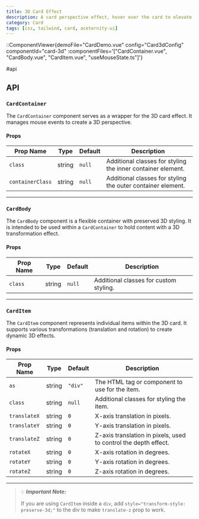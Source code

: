 ```yaml
---
title: 3D Card Effect
description: A card perspective effect, hover over the card to elevate card elements.
category: Card
tags: [css, tailwind, card, aceternity-ui]
---
```


::ComponentViewer{demoFile="CardDemo.vue" config="Card3dConfig" componentId="card-3d" :componentFiles='["CardContainer.vue", "CardBody.vue", "CardItem.vue", "useMouseState.ts"]'}

#api

## API

### `CardContainer`

The `CardContainer` component serves as a wrapper for the 3D card effect. It manages mouse events to create a 3D perspective.

#### Props

| Prop Name        | Type   | Default | Description                                                 |
| ---------------- | ------ | ------- | ----------------------------------------------------------- |
| `class`          | string | `null`  | Additional classes for styling the inner container element. |
| `containerClass` | string | `null`  | Additional classes for styling the outer container element. |

---

### `CardBody`

The `CardBody` component is a flexible container with preserved 3D styling. It is intended to be used within a `CardContainer` to hold content with a 3D transformation effect.

#### Props

| Prop Name | Type   | Default | Description                            |
| --------- | ------ | ------- | -------------------------------------- |
| `class`   | string | `null`  | Additional classes for custom styling. |

---

### `CardItem`

The `CardItem` component represents individual items within the 3D card. It supports various transformations (translation and rotation) to create dynamic 3D effects.

#### Props

| Prop Name    | Type   | Default | Description                                                     |
| ------------ | ------ | ------- | --------------------------------------------------------------- |
| `as`         | string | `"div"` | The HTML tag or component to use for the item.                  |
| `class`      | string | `null`  | Additional classes for styling the item.                        |
| `translateX` | string | `0`     | X-axis translation in pixels.                                   |
| `translateY` | string | `0`     | Y-axis translation in pixels.                                   |
| `translateZ` | string | `0`     | Z-axis translation in pixels, used to control the depth effect. |
| `rotateX`    | string | `0`     | X-axis rotation in degrees.                                     |
| `rotateY`    | string | `0`     | Y-axis rotation in degrees.                                     |
| `rotateZ`    | string | `0`     | Z-axis rotation in degrees.                                     |

---

> 💡 **_Important Note:_**
>
> If you are using `CardItem` inside a `div`, add `style="transform-style: preserve-3d;"` to the div to make `translate-z` prop to work.
